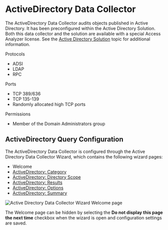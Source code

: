 # ActiveDirectory Data Collector

The ActiveDirectory Data Collector audits objects published in Active Directory. It has been
preconfigured within the Active Directory Solution. Both this data collector and the solution are
available with a special Access Analyzer license. See the
[Active Directory Solution](/docs/accessanalyzer/12.0/solutions/activedirectory/overview.md) topic for additional
information.

Protocols

- ADSI
- LDAP
- RPC

Ports

- TCP 389/636
- TCP 135-139
- Randomly allocated high TCP ports

Permissions

- Member of the Domain Administrators group

## ActiveDirectory Query Configuration

The ActiveDirectory Data Collector is configured through the Active Directory Data Collector Wizard,
which contains the following wizard pages:

- Welcome
- [ActiveDirectory: Category](/docs/accessanalyzer/12.0/admin/datacollector/activedirectory/category.md)
- [ActiveDirectory: Directory Scope](/docs/accessanalyzer/12.0/admin/datacollector/activedirectory/directoryscope.md)
- [ActiveDirectory: Results](/docs/accessanalyzer/12.0/admin/datacollector/activedirectory/results.md)
- [ActiveDirectory: Options](/docs/accessanalyzer/12.0/admin/datacollector/activedirectory/options.md)
- [ActiveDirectory: Summary](/docs/accessanalyzer/12.0/admin/datacollector/activedirectory/summary.md)

![Active Directory Data Collector Wizard Welcome page](/img/product_docs/activitymonitor/activitymonitor/install/welcome.webp)

The Welcome page can be hidden by selecting the **Do not display this page the next time** checkbox
when the wizard is open and configuration settings are saved.
